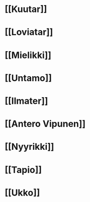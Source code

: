 # [[Kuutar]]

# [[Loviatar]]
# [[Mielikki]]

# [[Untamo]]

# [[Ilmater]]
# [[Antero Vipunen]]
# [[Nyyrikki]]

# [[Tapio]]
# [[Ukko]]